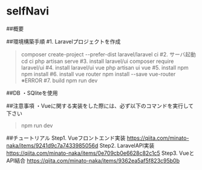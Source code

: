 # selfNavi
##概要

##環境構築手順
#1. Laravelプロジェクトを作成
>composer create-project --prefer-dist laravel/laravel ci
#2. サーバ起動
>cd ci
>php artisan serve
#3. install laravel/ui
>composer require laravel/ui
#4. install laravel/ui vue
>php artisan ui vue
#5. install npm 
>npm install
#6. install vue router
>npm install --save vue-router
※ERROR
#7. build
>npm run dev

##DB
・SQliteを使用

##注意事項
・Vueに関する実装をした際には、必ず以下のコマンドを実行して下さい
>npm run dev

##チュートリアル
Step1. Vueフロントエンド実装
https://qiita.com/minato-naka/items/9241d9c7a7433985056d
Step2. LaravelAPI実装
https://qiita.com/minato-naka/items/0e709cb0e6628c82c1c5
Step3. VueとAPI結合
https://qiita.com/minato-naka/items/9362ea5af5f823c95b0b